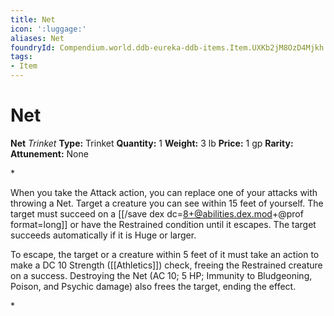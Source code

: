 ```yaml
---
title: Net
icon: ':luggage:'
aliases: Net
foundryId: Compendium.world.ddb-eureka-ddb-items.Item.UXKb2jM8OzD4Mjkh
tags:
- Item
---
```


# Net

**Net**
_Trinket_
**Type:** Trinket
**Quantity:** 1
**Weight:** 3 lb
**Price:** 1 gp
**Rarity:** 
**Attunement:** None

*<p>When you take the Attack action, you can replace one of your attacks with throwing a Net. Target a creature you can see within 15 feet of yourself. The target must succeed on a [[/save dex dc=8+@abilities.dex.mod+@prof  format=long]] or have the Restrained condition until it escapes. The target succeeds automatically if it is Huge or larger.

To escape, the target or a creature within 5 feet of it must take an action to make a DC 10 Strength ([[Athletics]]) check, freeing the Restrained creature on a success. Destroying the Net (AC 10; 5 HP; Immunity to Bludgeoning, Poison, and Psychic damage) also frees the target, ending the effect.</p>*